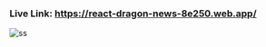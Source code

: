 ### Live Link: https://react-dragon-news-8e250.web.app/


![ss](https://github.com/alamnahid/react-dragon-news-firebase/assets/138557372/e33dcf3f-ab77-483f-8d01-0504d52ccf10)
